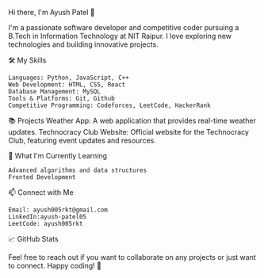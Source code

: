 Hi there, I'm Ayush Patel 👋

I'm a passionate software developer and competitive coder pursuing a B.Tech in Information Technology at NIT Raipur.
I love exploring new technologies and building innovative projects.

🛠️ My Skills

    Languages: Python, JavaScript, C++
    Web Development: HTML, CSS, React
    Database Management: MySQL
    Tools & Platforms: Git, Github
    Competitive Programming: Codeforces, LeetCode, HackerRank

📚 Projects
    Weather App: A web application that provides real-time weather updates.
    Technocracy Club Website: Official website for the Technocracy Club, featuring event updates and resources.

🌱 What I'm Currently Learning

    Advanced algorithms and data structures
    Fronted Development

📫 Connect with Me

    Email: ayush005rkt@gmail.com
    LinkedIn:ayush-patel05
    LeetCode: ayush005rkt

📈 GitHub Stats

Feel free to reach out if you want to collaborate on any projects or just want to connect. Happy coding! 🚀
